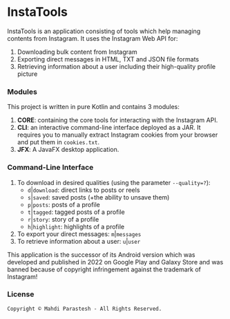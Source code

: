 # InstaTools

InstaTools is an application consisting of tools which help managing contents from Instagram.
It uses the Instagram Web API for:

1. Downloading bulk content from Instagram
2. Exporting direct messages in HTML, TXT and JSON file formats
3. Retrieving information about a user including their high-quality profile picture

### Modules

This project is written in pure Kotlin and contains 3 modules:

1. **CORE**: containing the core tools for interacting with the Instagram API.
2. **CLI**: an interactive command-line interface deployed as a JAR. 
   It requires you to manually extract Instagram cookies from your browser and put them in `cookies.txt`.
3. **JFX**: A JavaFX desktop application.

### Command-Line Interface

1. To download in desired qualities (using the parameter `--quality=?`):
    - `d`|`download`: direct links to posts or reels
    - `s`|`saved`: saved posts (+the ability to unsave them)
    - `p`|`posts`: posts of a profile
    - `t`|`tagged`: tagged posts of a profile
    - `r`|`story`: story of a profile
    - `h`|`highlight`: highlights of a profile
2. To export your direct messages: `m`|`messages`
3. To retrieve information about a user: `u`|`user`

This application is the successor of its Android version which was developed and published in 2022
on Google Play and Galaxy Store and was banned because of copyright infringement against the trademark of Instagram!

### License

```
Copyright © Mahdi Parastesh - All Rights Reserved.
```
